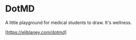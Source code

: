 # DotMD

A little playground for medical students to draw. It's wellness.

[https://eliblaney.com/dotmd]
